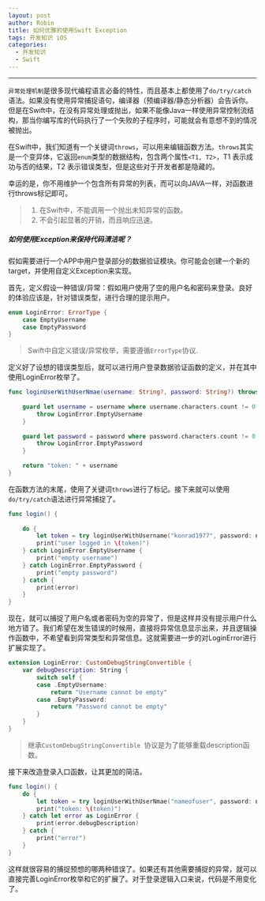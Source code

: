 ```yaml
---
layout: post
author: Robin
title: 如何优雅的使用Swift Exception
tags: 开发知识 iOS
categories:
  - 开发知识
  - Swift
---
```


***

 `异常处理机制`是很多现代编程语言必备的特性，而且基本上都使用了`do/try/catch`语法。如果没有使用异常捕捉语句，编译器（预编译器/静态分析器）会告诉你。但是在Swift中，在没有异常处理或抛出，如果不能像Java一样使用异常控制流结构，那当你编写库的代码执行了一个失败的子程序时，可能就会有意想不到的情况被抛出。

在Swift中，我们知道有一个关键词`throws`，可以用来编辑函数方法。`throws`其实是一个变异体，它返回`enum`类型的数据结构，包含两个属性`<T1, T2>`，T1 表示成功与否的结果，T2 表示错误类型，但是这些对于开发者都是隐藏的。

幸运的是，你不用维护一个包含所有异常的列表，而可以向JAVA一样，对函数进行throws标记即可。

> 1. 在Swift中，不能调用一个抛出未知异常的函数。
> 2. 不会引起显著的开销，而且响应迅速。

##### 如何使用Exception来保持代码清洁呢？

假如需要进行一个APP中用户登录部分的数据验证模块。你可能会创建一个新的target，并使用自定义Exception来实现。

首先，定义假设一种错误/异常：假如用户使用了空的用户名和密码来登录。良好的体验应该是，针对错误类型，进行合理的提示用户。

```swift
enum LoginError: ErrorType {
    case EmptyUsername
    case EmptyPassword
}
```

> Swift中自定义错误/异常枚举，需要遵循`ErrorType`协议.


定义好了设想的错误类型后，就可以进行用户登录数据验证函数的定义，并在其中使用LoginError枚举了。

```swift
func loginUserWithUserNmae(username: String?, password: String?) throws -> String {
    
    guard let username = username where username.characters.count != 0 else {
        throw LoginError.EmptyUsername
    }
    
    guard let password = password where password.characters.count != 0 else {
        throw LoginError.EmptyPassword
    }
    
    return "token: " + username
}
```

在函数方法的末尾，使用了关键词`throws`进行了标记。接下来就可以使用`do/try/catch`语法进行异常捕捉了。

```swift
func login() {
    
    do {
        let token = try loginUserWithUsername("konrad1977", password: nil)
        print("user logged in \(token)")
    } catch LoginError.EmptyUsername {
        print("empty username")
    } catch LoginError.EmptyPassword {
        print("empty password")
    } catch {
        print(error)
    }
}
```

现在，就可以捕捉了用户名或者密码为空的异常了，但是这样并没有提示用户什么地方错了。我们希望在发生错误的时候用，直接将异常信息显示出来，并且逻辑操作函数中，不希望看到异常类型和异常信息。这就需要进一步的对LoginError进行扩展实现了。

```swift
extension LoginError: CustomDebugStringConvertible {
    var debugDescription: String {
        switch self {
        case .EmptyUsername:
            return "Username cannot be empty"
        case .EmptyPassword:
            return "Password cannot be empty"
        }
    }
}
```

> 继承`CustomDebugStringConvertible `协议是为了能够重载description函数。

接下来改造登录入口函数，让其更加的简洁。

```swift
func login() {
    do {
        let token = try loginUserWithUserNmae("nameofuser", password: nil)
        print("token: \(token)")
    } catch let error as LoginError {
        print(error.debugDescription)
    } catch {
        print("error")
    }
}
```


这样就很容易的捕捉预想的哪两种错误了。如果还有其他需要捕捉的异常，就可以直接完善LoginError枚举和它的扩展了。对于登录逻辑入口来说，代码是不用变化了。